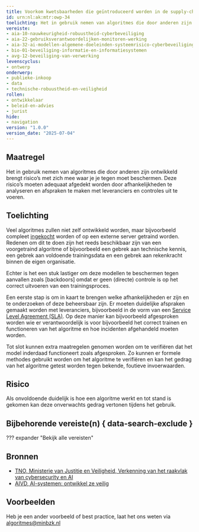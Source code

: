 ```yaml
---
title: Voorkom kwetsbaarheden die geïntroduceerd worden in de supply-chain van het algoritme
id: urn:nl:ak:mtr:owp-34
toelichting: Het in gebruik nemen van algoritmes die door anderen zijn ontwikkeld brengt risico’s met zich mee waar je je tegen moet beschermen. Deze risico’s moeten adequaat afgedekt worden door afhankelijkheden te analyseren, afspraken te maken met leveranciers en controles uit te voeren.
vereiste:
- aia-10-nauwkeurigheid-robuustheid-cyberbeveiliging
- aia-22-gebruiksverantwoordelijken-monitoren-werking
- aia-32-ai-modellen-algemene-doeleinden-systeemrisico-cyberbeveiliging
- bio-01-beveiliging-informatie-en-informatiesystemen
- avg-12-beveiliging-van-verwerking
levenscyclus:
- ontwerp
onderwerp:
- publieke-inkoop
- data
- technische-robuustheid-en-veiligheid
rollen:
- ontwikkelaar
- beleid-en-advies
- jurist
hide:
- navigation
version: "1.0.0"
version_date: "2025-07-04"
---
```


<!-- tags -->

## Maatregel
Het in gebruik nemen van algoritmes die door anderen zijn ontwikkeld brengt risico’s met zich mee waar je je tegen moet beschermen.
Deze risico’s moeten adequaat afgedekt worden door afhankelijkheden te analyseren en afspraken te maken met leveranciers en controles uit te voeren.

## Toelichting
Veel algoritmes zullen niet zelf ontwikkeld worden, maar bijvoorbeeld compleet [ingekocht](../../onderwerpen/publieke-inkoop.md) worden of op een externe server getraind worden.
Redenen om dit te doen zijn het reeds beschikbaar zijn van een voorgetraind algoritme of bijvoorbeeld een gebrek aan technische kennis, een gebrek aan voldoende trainingsdata en een gebrek aan rekenkracht binnen de eigen organisatie.

Echter is het een stuk lastiger om deze modellen te beschermen tegen aanvallen zoals [backdoors] omdat er geen (directe) controle is op het correct uitvoeren van een trainingsproces.

Een eerste stap is om in kaart te brengen welke afhankelijkheden er zijn en te onderzoeken of deze beheersbaar zijn.
Er moeten duidelijke afspraken gemaakt worden met leveranciers, bijvoorbeeld in de vorm van een [Service Level Agreement (SLA)](2-owp-28-maak-vereisten-onderdeel-van-service-level-agreement.md).
Op deze manier kan bijvoorbeeld afgesproken worden wie er verantwoordelijk is voor bijvoorbeeld het correct trainen en functioneren van het algoritme en hoe incidenten afgehandeld moeten worden.

Tot slot kunnen extra maatregelen genomen worden om te verifiëren dat het model inderdaad functioneert zoals afgesproken. Zo kunnen er formele methodes gebruikt worden om het algoritme te verifiëren en kan het gedrag van het algoritme getest worden tegen bekende, foutieve invoerwaarden.

## Risico
Als onvoldoende duidelijk is hoe een algoritme werkt en tot stand is gekomen kan deze onverwachts gedrag vertonen tijdens het gebruik.

## Bijbehorende vereiste(n) { data-search-exclude }
??? expander "Bekijk alle vereisten"
    <!-- list_vereisten_on_maatregelen_page -->

## Bronnen
- [TNO, Ministerie van Justitie en Veiligheid, Verkenning van het raakvlak van cybersecurity en AI](https://www.rijksoverheid.nl/onderwerpen/terrorismebestrijding/documenten/rapporten/2024/10/28/tk-bijlage-4-tno-2024-r10768-verkenning-van-het-raakvlak-van-cybersecurity-en-ai)
- [AIVD, AI-systemen: ontwikkel ze veilig](https://www.aivd.nl/documenten/publicaties/2023/02/15/ai-systemen-ontwikkel-ze-veilig#:~:text=Steeds%20meer%20computersystemen%20maken%20gebruik,organisaties%20zich%20hiertegen%20kunnen%20verdedigen )

## Voorbeelden

Heb je een ander voorbeeld of best practice, laat het ons weten via [algoritmes@minbzk.nl](mailto:algoritmes@minbzk.nl)
